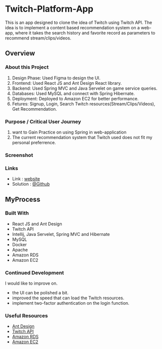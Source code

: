 # Twitch-Platform-App
This is an app designed to clone the idea of Twitch using Twitch API. The idea is to implement a content based recommendation system on a web-app, where it takes the search history and favorite record as parameters to recommend stream/clips/videos.


## Overview
### About this Project
1. Design Phase: Used Figma to design the UI.
2. Frontend: Used React JS and Ant Design React library.
3. Backend: Used Spring MVC and Java Servelet on game service queries.
4. Databases: Used MySQL and connect with Spring Hibernate.
5. Deployment: Deployed to Amazon EC2 for better performance.
6. Fetures: Signup, Login, Search Twitch resources(Stream/Clips/Videos), Get Recommendation.

### Purpose / Critical User Journey
1. want to Gain Practice on using Spring in web-application
2. The current recommendation system that Twitch used does not fit my personal preferrence.

### Screenshot


### Links
* Link      : [website](http://3.145.56.163/)
* Solution  : [@Github](https://github.com/catfish0w0/twitch-platform-app)

## MyProcess
### Built With
* React JS and Ant Design
* Twitch API
* Intellij, Java Servelet, Spring MVC and Hibernate
* MySQL
* Docker
* Apache
* Amazon RDS
* Amazon EC2

### Continued Development
I would like to improve on.
* the UI can be polished a bit.
* improved the speed that can load the Twitch resources.
* implement two-factor authentication on the login function.

### Useful Resources
* [Ant Design](https://ant.design/docs/react/introduce)
* [Twitch API](https://dev.twitch.tv/docs/api/)
* [Amazon RDS](https://aws.amazon.com/rds/)
* [Amazon EC2](https://aws.amazon.com/ec2/)

